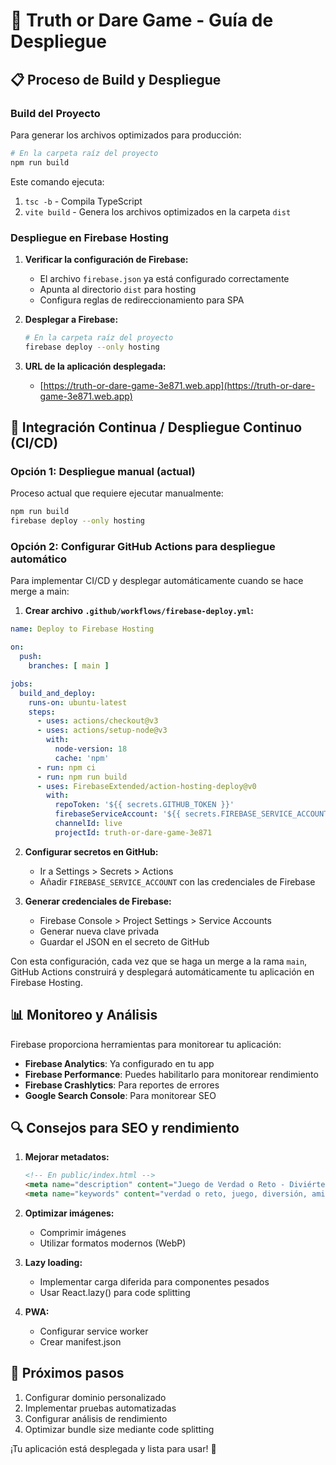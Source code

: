 # 🚀 Truth or Dare Game - Guía de Despliegue

## 📋 Proceso de Build y Despliegue

### Build del Proyecto

Para generar los archivos optimizados para producción:

```bash
# En la carpeta raíz del proyecto
npm run build
```

Este comando ejecuta:
1. `tsc -b` - Compila TypeScript
2. `vite build` - Genera los archivos optimizados en la carpeta `dist`

### Despliegue en Firebase Hosting

1. **Verificar la configuración de Firebase:**
   - El archivo `firebase.json` ya está configurado correctamente
   - Apunta al directorio `dist` para hosting
   - Configura reglas de redireccionamiento para SPA

2. **Desplegar a Firebase:**
   ```bash
   # En la carpeta raíz del proyecto
   firebase deploy --only hosting
   ```

3. **URL de la aplicación desplegada:**
   - [https://truth-or-dare-game-3e871.web.app](https://truth-or-dare-game-3e871.web.app)

## 🔄 Integración Continua / Despliegue Continuo (CI/CD)

### Opción 1: Despliegue manual (actual)

Proceso actual que requiere ejecutar manualmente:
```bash
npm run build
firebase deploy --only hosting
```

### Opción 2: Configurar GitHub Actions para despliegue automático

Para implementar CI/CD y desplegar automáticamente cuando se hace merge a main:

1. **Crear archivo `.github/workflows/firebase-deploy.yml`:**

```yaml
name: Deploy to Firebase Hosting

on:
  push:
    branches: [ main ]

jobs:
  build_and_deploy:
    runs-on: ubuntu-latest
    steps:
      - uses: actions/checkout@v3
      - uses: actions/setup-node@v3
        with:
          node-version: 18
          cache: 'npm'
      - run: npm ci
      - run: npm run build
      - uses: FirebaseExtended/action-hosting-deploy@v0
        with:
          repoToken: '${{ secrets.GITHUB_TOKEN }}'
          firebaseServiceAccount: '${{ secrets.FIREBASE_SERVICE_ACCOUNT }}'
          channelId: live
          projectId: truth-or-dare-game-3e871
```

2. **Configurar secretos en GitHub:**
   - Ir a Settings > Secrets > Actions
   - Añadir `FIREBASE_SERVICE_ACCOUNT` con las credenciales de Firebase

3. **Generar credenciales de Firebase:**
   - Firebase Console > Project Settings > Service Accounts
   - Generar nueva clave privada
   - Guardar el JSON en el secreto de GitHub

Con esta configuración, cada vez que se haga un merge a la rama `main`, GitHub Actions construirá y desplegará automáticamente tu aplicación en Firebase Hosting.

## 📊 Monitoreo y Análisis

Firebase proporciona herramientas para monitorear tu aplicación:

- **Firebase Analytics**: Ya configurado en tu app
- **Firebase Performance**: Puedes habilitarlo para monitorear rendimiento
- **Firebase Crashlytics**: Para reportes de errores
- **Google Search Console**: Para monitorear SEO

## 🔍 Consejos para SEO y rendimiento

1. **Mejorar metadatos:**
   ```html
   <!-- En public/index.html -->
   <meta name="description" content="Juego de Verdad o Reto - Diviértete con amigos y familia">
   <meta name="keywords" content="verdad o reto, juego, diversión, amigos, familia">
   ```

2. **Optimizar imágenes:**
   - Comprimir imágenes
   - Utilizar formatos modernos (WebP)

3. **Lazy loading:**
   - Implementar carga diferida para componentes pesados
   - Usar React.lazy() para code splitting

4. **PWA:**
   - Configurar service worker
   - Crear manifest.json
   
## 🔮 Próximos pasos

1. Configurar dominio personalizado
2. Implementar pruebas automatizadas
3. Configurar análisis de rendimiento
4. Optimizar bundle size mediante code splitting

¡Tu aplicación está desplegada y lista para usar! 🎉
